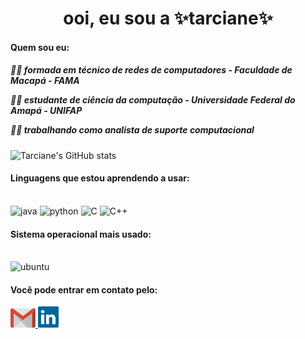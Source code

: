 
<h1 align="center">ooi, eu sou a ✨tarciane✨</h1>


<h4 align> Quem sou eu: </h4>

<h5 align>
 
👩‍🎓 formada em técnico de redes de computadores - Faculdade de Macapá - FAMA</br>

👩‍💻 estudante de ciência da computação - Universidade Federal do Amapá - UNIFAP</br>

👩‍🔧 trabalhando como analista de suporte computacional 

</h5>




![Tarciane's GitHub stats](https://github-readme-stats.vercel.app/api?username=tarci-ane&show_icons=true&theme=dracula)



<h4 align> Linguagens que estou aprendendo a usar: </h4>
<div style= "display": inline_block></br>

<img aling="center" alt="java" src="https://img.shields.io/badge/Java-ED8B00?style=for-the-badge&logo=java&logoColor=white" />

 <img aling="center" alt="python" src="https://img.shields.io/badge/Python-3776AB?style=for-the-badge&logo=python&logoColor=white"/>
 
 <img aling="center" alt="C" src="https://img.shields.io/badge/C-00599C?style=for-the-badge&logo=c&logoColor=white"/>
 
 <img aling="center" alt="C++" src="https://img.shields.io/badge/C%2B%2B-00599C?style=for-the-badge&logo=c%2B%2B&logoColor=white"/>
</div>


<h4 align>Sistema operacional mais usado: </h4>

<div style= "display": inline_block></br>
 <img aling="center" alt="ubuntu" src="https://img.shields.io/badge/Ubuntu-E95420?style=for-the-badge&logo=ubuntu&logoColor=white" />

</div>

<div> 
 
<h4 align>Você pode entrar em contato pelo: </h4>



<a href = "mailto: tarciane.marluce@gmail.com">
<img width="40" src="gmail.svg"

</a>

 <a href = "https://www.linkedin.com/in/tarciane-marluce/">
<img width="33" src="linkedin.svg"
     </a>

</div>


